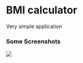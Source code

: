 # BMI calculator

Very simple application

### Some Screenshots

<p float="left">
  <img src="https://imgur.com/a/K2jBV6n"  />
  
  
 
</p>
